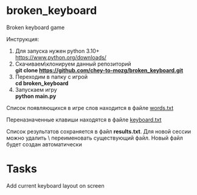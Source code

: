 # broken_keyboard
Broken keyboard game

Инструкция:
1. Для запуска нужен python 3.10+  
https://www.python.org/downloads/
2. Скачиваем\клонируем данный репозиторий  
**git clone https://github.com/chey-to-mozg/broken_keyboard.git**
3. Переходим в папку с игрой  
**cd broken_keyboard**
4. Запускаем игру  
**python main.py**

Список появляющихся в игре слов находится в файле [words.txt](words.txt)

Переназначенные клавиши находятся в файле [keyboard.txt](keyboard.txt)

Список результатов сохраняется в файл **results.txt**. Для новой сессии можно удалить \ переименовать существующий файл. Новый файл будет создан автоматически

# Tasks
Add current keyboard layout on screen
